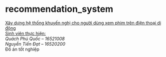# recommendation_system
<u> Xây dựng hệ thống khuyến nghị cho người dùng xem phim trên điện thoại di động</u></br>
<u>Sinh viên thực hiện:</u></br>
<i>Quách Phú Quốc – 16521008</i></br>
<i>Nguyễn Tiến Đạt – 16520200</i></br>
Đồ án tốt nghiệp
